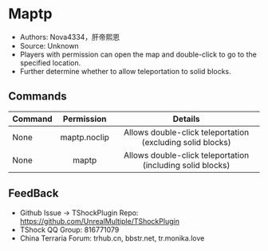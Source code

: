 # Maptp

- Authors: Nova4334，肝帝熙恩
- Source: Unknown
- Players with permission can open the  map and double-click to go to the specified location.
- Further determine whether to allow teleportation to solid blocks.

## Commands

| Command |  Permission  |                          Details                           |
|---------|:------------:|:----------------------------------------------------------:|
| None    | maptp.noclip | Allows double-click teleportation (excluding solid blocks) |
| None    |    maptp     | Allows double-click teleportation (including solid blocks) |

## FeedBack
- Github Issue -> TShockPlugin Repo: https://github.com/UnrealMultiple/TShockPlugin
- TShock QQ Group: 816771079
- China Terraria Forum: trhub.cn, bbstr.net, tr.monika.love
